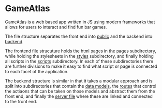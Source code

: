 # GameAtlas
GameAtlas is a web based app written in JS using modern frameworks that allows for users to interact and find fun bar games.

The file structure separates the front end into [public](https://github.com/ARheault/GameAtlas/tree/development/public) and the backend into [backend](https://github.com/ARheault/GameAtlas/tree/development/backend).

The frontend file strucuture holds the html pages in the [pages](https://github.com/ARheault/GameAtlas/tree/development/public/pages) subdirectory, while holding the stylesheets in the [styles](https://github.com/ARheault/GameAtlas/tree/development/public/styles) subdirectory, and finally holding all scripts in the [scripts](https://github.com/ARheault/GameAtlas/tree/development/public/scripts) subdirectory. In each of these subdirectories there are further divisions to make it easy to find what script or page is connected to each facet of the application.

The backend structure is similar in that it takes a modular approach and is split into subdirectories that contain the [data models](https://github.com/ARheault/GameAtlas/tree/development/backend/models), the [routes](https://github.com/ARheault/GameAtlas/tree/development/backend/routes) that control the actiaons that can be taken on those models and abstract them from the front end, and finally the [server file](https://github.com/ARheault/GameAtlas/blob/development/backend/GameAtlas.js) where these are linked and connected to the front end.


